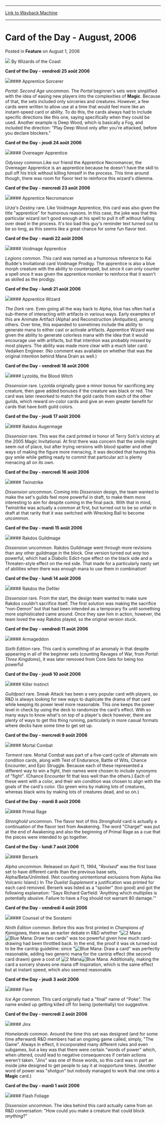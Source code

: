 
---
[Link to Wayback Machine](https://web.archive.org/web/20211028132526/https://magic.wizards.com/en/articles/archive/card-day-august-2006-2006-08-01)

[_metadata_:author]:- "Wizards of the Coast"
[_metadata_:description]:- "Card of the Day - vendredi 25 août 2006      Apprentice Sorcerer Portal: Second Age uncommon. The Portal beginner's sets were simplified with the idea of easing new players into the complexities of Magic. Because of that, the sets included only sorceries and creatures. However, a few cards were written to allow use at a time that would feel more like an instant-speed card or"
[_metadata_:generator]:- "Drupal 7 (http://drupal.org)"
[_metadata_:node]:- "610356"
[_metadata_:publish_date]:- "2006-08-01"
[_metadata_:source]:- "div-main-content"
[_metadata_:title]:- "Card of the Day - August, 2006"
[_metadata_:wayback_capture_timestamp]:- "2021-10-28 13:25:26"
[_metadata_:wayback_raw_url]:- "https://web.archive.org/web/20211028132526id_/https://magic.wizards.com/en/articles/archive/card-day-august-2006-2006-08-01"
[_metadata_:wayback_url]:- "https://magic.wizards.com/en/articles/archive/card-day-august-2006-2006-08-01"
---


Card of the Day - August, 2006
==============================



 Posted in **Feature**
 on August 1, 2006 






![](https://media.magic.wizards.com/styles/auth_small/public/images/person/wizards_author.jpg)
By Wizards of the Coast













**Card of the Day - vendredi 25 août 2006**



![](http://Gatherer.wizards.com/Handlers/Image.ashx?size=small&type=card&name=Apprentice%20Sorcerer)#### Apprentice Sorcerer


 *Portal: Second Age* uncommon. The *Portal* beginner's sets were simplified with the idea of easing new players into the complexities of **Magic**. Because of that, the sets included only sorceries and creatures. However, a few cards were written to allow use at a time that would feel more like an instant-speed card or ability. To do this, the cards always had to include specific directions like this one, saying specifically when they could be used. Another example is Deep Wood, which is basically a Fog, and included the direction: "Play Deep Wood only after you're attacked, before you declare blockers." 


**Card of the Day - jeudi 24 août 2006**



![](http://Gatherer.wizards.com/Handlers/Image.ashx?size=small&type=card&name=Overeager%20Apprentice)#### Overeager Apprentice


 *Odyssey* common.Like our friend the Apprentice Necromancer, the Overeager Apprentice is an apprentice because he doesn't have the skill to pull off his trick without killing himself in the process. This time around though, there was room for flavor text to reinforce this wizard's dilemma. 


**Card of the Day - mercredi 23 août 2006**



![](http://Gatherer.wizards.com/Handlers/Image.ashx?size=small&type=card&name=Apprentice%20Necromancer)#### Apprentice Necromancer


 *Urza's Destiny* rare. Like Voidmage Apprentice, this card was also given the title "apprentice" for humorous reasons. In this case, the joke was that this particular wizard isn't good enough at his spell to pull it off without falling over dead in the process. It's too bad this guy's reminder text turned out to be so long, as this seems like a great chance for some fun flavor text.


**Card of the Day - mardi 22 août 2006**



![](http://Gatherer.wizards.com/Handlers/Image.ashx?size=small&type=card&name=Voidmage%20Apprentice)#### Voidmage Apprentice


 *Legions* common. This card was named as a humorous reference to Kai Budde's Invitational card Voidmage Prodigy. The apprentice is also a blue morph creature with the ability to counterspell, but since it can only counter a spell once it was given the apprentice moniker to reinforce that it wasn't as skilled as the prodigy. 


**Card of the Day - lundi 21 août 2006**



![](http://Gatherer.wizards.com/Handlers/Image.ashx?size=small&type=card&name=Apprentice%20Wizard)#### Apprentice Wizard


 *The Dark* rare. Even going all the way back to Alpha, blue has often had a sub-theme of interacting with artifacts in various ways. Early examples of this are Animate Artifact (Alpha) and Reconstruction (*Antiquities*), among others. Over time, this expanded to sometimes include the ability to generate mana to either cast or activate artifacts. Apprentice Wizard was given the ability to generate colorless mana with the idea that it would encourage use with artifacts, but that intention was probably missed by most players. The ability was made more clear with a much later card: Vedalken Engineer. (No comment was available on whether that was the original intention behind Mana Drain as well.)


**Card of the Day - vendredi 18 août 2006**



![](http://Gatherer.wizards.com/Handlers/Image.ashx?size=small&type=card&name=Lyzolda,%20the%20Blood%20Witch)#### Lyzolda, the Blood Witch


 *Dissension* rare. Lyzolda originally gave a minor bonus for sacrificing any creature, then gave added bonuses if the creature was black or red. The card was later reworked to match the gold cards from each of the other guilds, which reward on-color cards and give an even greater benefit for cards that have *both* guild colors. 


**Card of the Day - jeudi 17 août 2006**



![](http://Gatherer.wizards.com/Handlers/Image.ashx?size=small&type=card&name=Rakdos%20Augermage)#### Rakdos Augermage


 *Dissension* rare. This was the card printed in honor of Terry Soh's victory at the 2005 Magic Invitational. At first there was concern that the smile might seem out of place, but after trying versions with blood spatter and other ways of making the figure more menacing, it was decided that having this guy smile while getting ready to commit that particular act is plenty menacing all on its own. 


**Card of the Day - mercredi 16 août 2006**



![](http://Gatherer.wizards.com/Handlers/Image.ashx?size=small&type=card&name=Twinstrike)#### Twinstrike


 *Dissension* uncommon. Coming into *Dissension* design, the team wanted to make the set's guilds feel more powerful in draft, to make them more interesting to aim for despite coming in the final pack. With that in mind, Twinstrike was actually a *common* at first, but turned out to be so unfair in draft at that rarity that it was switched with Wrecking Ball to become uncommon. 


**Card of the Day - mardi 15 août 2006**



![](http://Gatherer.wizards.com/Handlers/Image.ashx?size=small&type=card&name=Rakdos%20Guildmage)#### Rakdos Guildmage


 *Dissension* uncommon. Rakdos Guildmage went through more revisions than any other guildmage in the block. One version turned out *way* too powerful, which had a Diabolic Edict-type effect on the black side and a Threaten-style effect on the red side. That made for a particularly nasty set of abilities when there was enough mana to use them in combination! 


**Card of the Day - lundi 14 août 2006**



![](http://Gatherer.wizards.com/Handlers/Image.ashx?size=small&type=card&name=Rakdos%20the%20Defiler)#### Rakdos the Defiler


 *Dissension* rare. From the start, the design team wanted to make sure Rakdos couldn’t sacrifice itself. The first solution was making the sacrifice “non-Demon” but that had been intended as a temporary fix until something more sophisticated came around. Once they saw him in action, however, the team loved the way Rakdos played, so the original version stuck. 


**Card of the Day - vendredi 11 août 2006**



![](https://web.archive.org/web/20121108051146id_/http://gatherer.wizards.com/Handlers/Image.ashx?size=small&type=card&name=Armageddon)#### Armageddon


 *Sixth Edition* rare. This card is something of an anomaly in that despite appearing in all of the beginner sets (counting Ravages of War, from *Portal: Three Kingdoms*), it was later removed from Core Sets for being too powerful 


**Card of the Day - jeudi 10 août 2006**



![](http://Gatherer.wizards.com/Handlers/Image.ashx?size=small&type=card&name=Killer%20Instinct)#### Killer Instinct


 *Guildpact* rare. Sneak Attack has been a very popular card with players, so R&D is always looking for new ways to duplicate the drama of that card while keeping its power level more reasonable. This one keeps the power level in check by using the deck to randomize the card's effect. With so many ways to know what's on top of a player's deck however, there are plenty of ways to get this thing running, particularly in more casual formats where decks have some time to get set up. 


**Card of the Day - mercredi 9 août 2006**



![](http://Gatherer.wizards.com/Handlers/Image.ashx?size=small&type=card&name=Mortal%20Combat)#### Mortal Combat


 *Torment* rare. Mortal Combat was part of a five-card cycle of alternate win condition cards, along with Test of Endurance, Battle of Wits, Chance Encounter, and Epic Struggle. Because each of these represented a different way to win a fight, their names were chosen to include synonyms of "fight". (Chance Encounter fit that less well than the others.) Each of these went with a color, and their win condition was chosen to align with the goals of the card's color. (So green wins by making lots of creatures, whereas black wins by making lots of creatures dead, and so on.) 


**Card of the Day - mardi 8 août 2006**



![](http://Gatherer.wizards.com/Handlers/Image.ashx?size=small&type=card&name=Primal%20Rage)#### Primal Rage


 *Stronghold* uncommon. The flavor text of this *Stronghold* card is actually a continuation of the flavor text from Awakening. The word "Charge!" was put at the end of Awakening and also the beginning of Primal Rage as a cue that the pieces were intended to go together. 


**Card of the Day - lundi 7 août 2006**



![](https://web.archive.org/web/20121108051222id_/http://gatherer.wizards.com/Handlers/Image.ashx?size=small&type=card&name=Berserk)#### Berserk


 *Alpha* uncommon. Released on April 11, 1994, "*Revised*" was the first base set to have different cards than the previous base sets, Alpha/Beta/Unlimited. (Not counting unintentional exclusions from Alpha like Volcanic Island.) In *The Duelist Supplement* a justification was printed for each card removed. Berserk was listed as a "spoiler" (too good) and got the following explanation: "Says Richard Garfield: 'Anything which multiplies is potentially abusive. Failure to have a Fog should not warrant 80 damage.'"


**Card of the Day - vendredi 4 août 2006**



![](http://Gatherer.wizards.com/Handlers/Image.ashx?size=small&type=card&name=Counsel%20of%20the%20Soratami)#### Counsel of the Soratami


 *Ninth Edition* common. Before this was first printed in *Champions of Kamigaw*a, there was an earlier debate in R&D whether "![2 Mana](https://magic.wizards.com/images/Symbols/Symbol_2_mana.gif)![Blue Mana](https://magic.wizards.com/images/Symbols/blue_mana.gif): Draw two cards" was too powerful given how much card-drawing had been throttled back. In the end, the proof it was ok turned out to be the cantrip guideline: since "![Blue Mana](https://magic.wizards.com/images/Symbols/blue_mana.gif): Draw a card" was perfectly reasonable, adding two generic mana for the cantrip effect (the second card drawn) gave a cost of ![2 Mana](https://magic.wizards.com/images/Symbols/Symbol_2_mana.gif)![Blue Mana](https://magic.wizards.com/images/Symbols/blue_mana.gif). Additionally, making the card a sorcery shaves one mana off Inspiration, which is the same effect but at instant speed, which also seemed reasonable. 


**Card of the Day - jeudi 3 août 2006**



![](http://Gatherer.wizards.com/Handlers/Image.ashx?size=small&type=card&name=Flare)#### Flare


 *Ice Age* common. This card originally had a "final" name of "Poke". The name ended up getting killed off for being (potentially) too suggestive. 


**Card of the Day - mercredi 2 août 2006**



![](http://Gatherer.wizards.com/Handlers/Image.ashx?size=small&type=card&name=Jinx)#### Jinx


 *Homelands* common. Around the time this set was designed (and for some time afterward) R&D members had an ongoing game called, simply, "The Game". Always in effect, it incorporated many different rules and even subgames, but a key was that there were certain "words of power" which, when uttered, could lead to negative consequences if certain actions weren't taken. "Jinx" was one of those words, so this card was in part an inside joke designed to get people to say it at inopportune times. (Another word of power was "shotgun" but nobody managed to work that one onto a **Magic** card.) 


**Card of the Day - mardi 1 août 2006**



![](http://Gatherer.wizards.com/Handlers/Image.ashx?size=small&type=card&name=Flash%20Foliage)#### Flash Foliage


 *Dissension* uncommon. The idea behind this card actually came from an R&D conversation: "How could you make a creature that could block *anything*?" 
 








